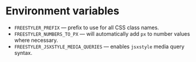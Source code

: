 # Environment variables

  - `FREESTYLER_PREFIX` &mdash; prefix to use for all CSS class names.
  - `FREESTYLER_NUMBERS_TO_PX` &mdash; will automatically add `px` to number values where necessary.
  - `FREESTYLER_JSXSTYLE_MEDIA_QUERIES` &mdash; enables `jsxstyle` media query syntax.
